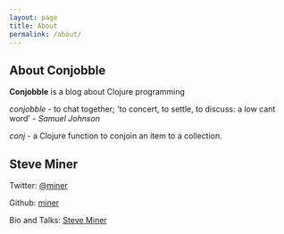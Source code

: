 ```yaml
---
layout: page
title: About
permalink: /about/
---
```


## About Conjobble

**Conjobble** is a blog about Clojure programming

*conjobble* - to chat together; 'to concert, to settle, to discuss: a low cant word' -
_Samuel Johnson_

*conj* - a Clojure function to conjoin an item to a collection.


## Steve Miner

Twitter: [@miner](https://twitter.com/miner)

Github: [miner](https://github.com/miner)

Bio and Talks: [Steve Miner](http://velisco.com/steve-miner.html)
